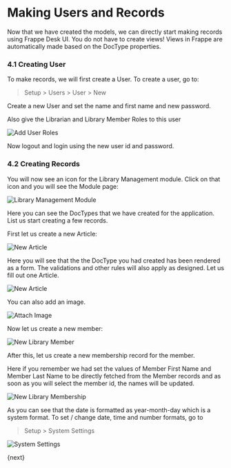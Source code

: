 # Making Users and Records

Now that we have created the models, we can directly start making records using Frappe Desk UI. You do not have to create views! Views in Frappe are automatically made based on the DocType properties.

### 4.1 Creating User

To make records, we will first create a User. To create a user, go to:

> Setup > Users > User > New

Create a new User and set the name and first name and new password.

Also give the Librarian and Library Member Roles to this user

<img class="screenshot" alt="Add User Roles" src="/assets/frappe_io/images/add_user_roles.png">

Now logout and login using the new user id and password.

### 4.2 Creating Records

You will now see an icon for the Library Management module. Click on that icon and you will see the Module page:

<img class="screenshot" alt="Library Management Module" src="/assets/frappe_io/images/lib_management_module.png">

Here you can see the DocTypes that we have created for the application. List us start creating a few records.

First let us create a new Article:

<img class="screenshot" alt="New Article" src="/assets/frappe_io/images/new_article_blank.png">

Here you will see that the the DocType you had created has been rendered as a form. The validations and other rules will also apply as designed. Let us fill out one Article.

<img class="screenshot" alt="New Article" src="/assets/frappe_io/images/new_article.png">

You can also add an image.

<img class="screenshot" alt="Attach Image" src="/assets/frappe_io/images/attach_image.gif">

Now let us create a new member:

<img class="screenshot" alt="New Library Member" src="/assets/frappe_io/images/new_member.png">

After this, let us create a new membership record for the member.

Here if you remember we had set the values of Member First Name and Member Last Name to be directly fetched from the Member records and as soon as you will select the member id, the names will be updated.

<img class="screenshot" alt="New Library Membership" src="/assets/frappe_io/images/new_lib_membership.png">

As you can see that the date is formatted as year-month-day which is a system format. To set / change date, time and number formats, go to

> Setup > System Settings

<img class="screenshot" alt="System Settings" src="/assets/frappe_io/images/system_settings.png">

{next}
